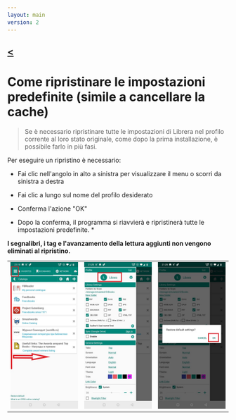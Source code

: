 ```yaml
---
layout: main
version: 2
---
```

[<](/wiki/faq)
---
# Come ripristinare le impostazioni predefinite (simile a cancellare la cache)

> Se è necessario ripristinare tutte le impostazioni di Librera nel profilo corrente al loro stato originale, come dopo la prima installazione, è possibile farlo in più fasi.

Per eseguire un ripristino è necessario:

* Fai clic nell'angolo in alto a sinistra per visualizzare il menu o scorri da sinistra a destra
* Fai clic a lungo sul nome del profilo desiderato
* Conferma l'azione &quot;OK&quot;

* Dopo la conferma, il programma si riavvierà e ripristinerà tutte le impostazioni predefinite. *

**I segnalibri, i tag e l'avanzamento della lettura aggiunti non vengono eliminati al ripristino.**


||||
|-|-|-|
|![](19.jpg)|![](20.jpg)|![](21.jpg)|
